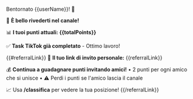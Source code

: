 <!--
IMAGE: {{welcomeImage}}
-->
Bentornato {{userName}}! 👋

🎉 **È bello rivederti nel canale!**

📊 **I tuoi punti attuali: {{totalPoints}}**

✅ **Task TikTok già completato** - Ottimo lavoro! 

{{#referralLink}}
🔗 **Il tuo link di invito personale:**
{{referralLink}}

💰 **Continua a guadagnare punti invitando amici!**
• 2 punti per ogni amico che si unisce
• ⚠️ Perdi i punti se l'amico lascia il canale

📈 Usa **/classifica** per vedere la tua posizione!
{{/referralLink}}